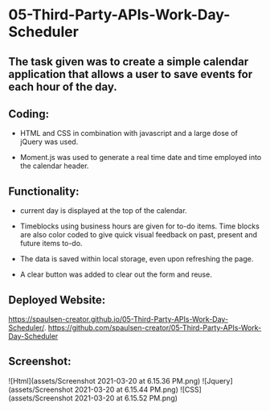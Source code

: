 # 05-Third-Party-APIs-Work-Day-Scheduler

## The task given was to create a simple calendar application that allows a user to save events for each hour of the day. 

## Coding:
*  HTML and CSS in combination with javascript and a large dose of jQuery was used.

*  Moment.js was used to generate a real time date and time employed into the calendar header.

## Functionality:
* current day is displayed at the top of the calendar.

* Timeblocks using business hours are given for to-do items.  Time blocks are also color coded to give quick visual feedback on past, present and future items to-do.

* The data is saved within local storage, even upon refreshing the page.  

* A clear button was added to clear out the form and reuse.

## Deployed Website:
https://spaulsen-creator.github.io/05-Third-Party-APIs-Work-Day-Scheduler/.
https://github.com/spaulsen-creator/05-Third-Party-APIs-Work-Day-Scheduler

## Screenshot:
![Html](assets/Screenshot 2021-03-20 at 6.15.36 PM.png)
![Jquery](assets/Screenshot 2021-03-20 at 6.15.44 PM.png)
![CSS](assets/Screenshot 2021-03-20 at 6.15.52 PM.png)
